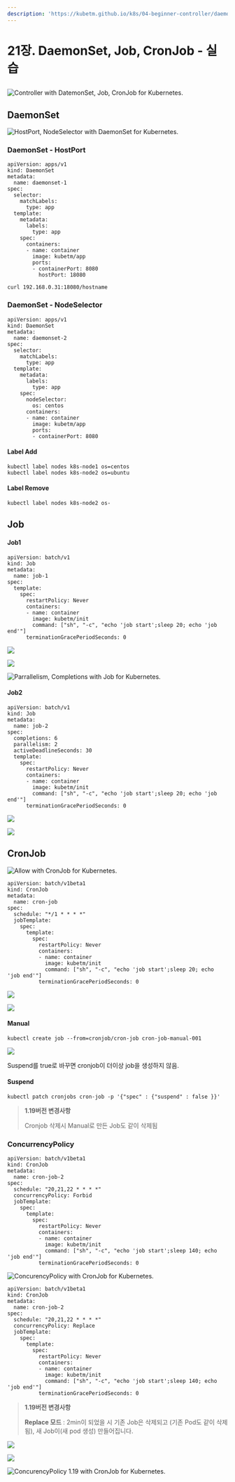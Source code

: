 ```yaml
---
description: 'https://kubetm.github.io/k8s/04-beginner-controller/daemonset/'
---
```


# 21장. DaemonSet, Job, CronJob - 실습

## 

![Controller with DatemonSet, Job, CronJob for Kubernetes.](https://kubetm.github.io/img/practice/beginner/Controller%20with%20DatemonSet,%20Job,%20CronJob%20for%20Kubernetes.jpg)

## DaemonSet



![HostPort, NodeSelector with DaemonSet for Kubernetes.](https://kubetm.github.io/img/practice/beginner/HostPort,%20NodeSelector%20with%20DaemonSet%20for%20Kubernetes.jpg)

### DaemonSet - HostPort

```text
apiVersion: apps/v1
kind: DaemonSet
metadata:
  name: daemonset-1
spec:
  selector:
    matchLabels:
      type: app
  template:
    metadata:
      labels:
        type: app
    spec:
      containers:
      - name: container
        image: kubetm/app
        ports:
        - containerPort: 8080
          hostPort: 18080
```

```text
curl 192.168.0.31:18080/hostname
```

### DaemonSet - NodeSelector

```text
apiVersion: apps/v1
kind: DaemonSet
metadata:
  name: daemonset-2
spec:
  selector:
    matchLabels:
      type: app
  template:
    metadata:
      labels:
        type: app
    spec:
      nodeSelector:
        os: centos
      containers:
      - name: container
        image: kubetm/app
        ports:
        - containerPort: 8080

```

#### Label Add

```text
kubectl label nodes k8s-node1 os=centos
kubectl label nodes k8s-node2 os=ubuntu
```

#### Label Remove

```text
kubectl label nodes k8s-node2 os-
```

## Job

#### Job1

```text
apiVersion: batch/v1
kind: Job
metadata:
  name: job-1
spec:
  template:
    spec:
      restartPolicy: Never
      containers:
      - name: container
        image: kubetm/init
        command: ["sh", "-c", "echo 'job start';sleep 20; echo 'job end'"]
      terminationGracePeriodSeconds: 0
```

![](../.gitbook/assets/image%20%2871%29.png)

![](../.gitbook/assets/image%20%2880%29.png)

![Parrallelism, Completions with Job for Kubernetes.](https://kubetm.github.io/img/practice/beginner/Parrallelism,%20Completions%20with%20Job%20for%20Kubernetes.jpg)

#### Job2

```text
apiVersion: batch/v1
kind: Job
metadata:
  name: job-2
spec:
  completions: 6
  parallelism: 2
  activeDeadlineSeconds: 30
  template:
    spec:
      restartPolicy: Never
      containers:
      - name: container
        image: kubetm/init
        command: ["sh", "-c", "echo 'job start';sleep 20; echo 'job end'"]
      terminationGracePeriodSeconds: 0
```

![](../.gitbook/assets/image%20%2876%29.png)

![](../.gitbook/assets/image%20%2875%29.png)

## CronJob

![Allow with CronJob for Kubernetes.](https://kubetm.github.io/img/practice/beginner/Allow%20with%20CronJob%20for%20Kubernetes.jpg)

```text
apiVersion: batch/v1beta1
kind: CronJob
metadata:
  name: cron-job
spec:
  schedule: "*/1 * * * *"
  jobTemplate:
    spec:
      template:
        spec:
          restartPolicy: Never
          containers:
          - name: container
            image: kubetm/init
            command: ["sh", "-c", "echo 'job start';sleep 20; echo 'job end'"]
          terminationGracePeriodSeconds: 0

```

![](../.gitbook/assets/image%20%2878%29.png)

![](../.gitbook/assets/image%20%2868%29.png)

#### Manual

```text
kubectl create job --from=cronjob/cron-job cron-job-manual-001
```

![](../.gitbook/assets/image%20%2869%29.png)

Suspend를 true로 바꾸면 cronjob이 더이상 job을 생성하지 않음.

#### Suspend

```text
kubectl patch cronjobs cron-job -p '{"spec" : {"suspend" : false }}'
```

> **1.19버전 변경사항**
>
> Cronjob 삭제시 Manual로 만든 Job도 같이 삭제됨

### ConcurrencyPolicy

```text
apiVersion: batch/v1beta1
kind: CronJob
metadata:
  name: cron-job-2
spec:
  schedule: "20,21,22 * * * *"
  concurrencyPolicy: Forbid
  jobTemplate:
    spec:
      template:
        spec:
          restartPolicy: Never
          containers:
          - name: container
            image: kubetm/init
            command: ["sh", "-c", "echo 'job start';sleep 140; echo 'job end'"]
          terminationGracePeriodSeconds: 0
```

![ConcurencyPolicy with CronJob for Kubernetes.](https://kubetm.github.io/img/practice/beginner/ConcurencyPolicy%20with%20CronJob%20for%20Kubernetes.jpg)

```text
apiVersion: batch/v1beta1
kind: CronJob
metadata:
  name: cron-job-2
spec:
  schedule: "20,21,22 * * * *"
  concurrencyPolicy: Replace
  jobTemplate:
    spec:
      template:
        spec:
          restartPolicy: Never
          containers:
          - name: container
            image: kubetm/init
            command: ["sh", "-c", "echo 'job start';sleep 140; echo 'job end'"]
          terminationGracePeriodSeconds: 0
```

> **1.19버전 변경사항**
>
> **Replace 모드** : 2min이 되었을 시 기존 Job은 삭제되고 \(기존 Pod도 같이 삭제됨\), 새 Job이\(새 pod 생성\) 만들어집니다.

![](../.gitbook/assets/image%20%2874%29.png)

![](../.gitbook/assets/image%20%2873%29.png)



![ConcurencyPolicy 1.19 with CronJob for Kubernetes.](https://kubetm.github.io/img/practice/beginner/ConcurencyPolicy%201.19%20with%20CronJob%20for%20Kubernetes.jpg)

